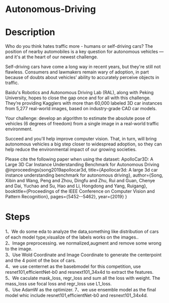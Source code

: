 # Autonomous-Driving

# Description

Who do you think hates traffic more - humans or self-driving cars? The position of nearby automobiles is a key question for autonomous vehicles ― and it's at the heart of our newest challenge.

Self-driving cars have come a long way in recent years, but they're still not flawless. Consumers and lawmakers remain wary of adoption, in part because of doubts about vehicles’ ability to accurately perceive objects in traffic.

Baidu's Robotics and Autonomous Driving Lab (RAL), along with Peking University, hopes to close the gap once and for all with this challenge. They’re providing Kagglers with more than 60,000 labeled 3D car instances from 5,277 real-world images, based on industry-grade CAD car models.

Your challenge: develop an algorithm to estimate the absolute pose of vehicles (6 degrees of freedom) from a single image in a real-world traffic environment.

Succeed and you'll help improve computer vision. That, in turn, will bring autonomous vehicles a big step closer to widespread adoption, so they can help reduce the environmental impact of our growing societies.

Please cite the following paper when using the dataset:
ApolloCar3D: A Large 3D Car Instance Understanding Benchmark for Autonomous Driving
@inproceedings{song2019apollocar3d,
title={Apollocar3d: A large 3d car instance understanding benchmark for autonomous driving},
author={Song, Xibin and Wang, Peng and Zhou, Dingfu and Zhu, Rui and Guan, Chenye and Dai, Yuchao and Su, Hao and Li, Hongdong and Yang, Ruigang},
booktitle={Proceedings of the IEEE Conference on Computer Vision and Pattern Recognition},
pages={5452--5462},
year={2019}
}
# Steps
1、We do some eda to analyze the data,something like distribution of cars of each model type,visualize of the labels works on the images.. <br>
2、Image preprocessing. we normalized,augment and remove some wrong to the image. <br>
3、Use Wold Coordinate and Image Coordinate to generate the centerpoint and the 4 point of the box of cars.<br>
4、we use centernet as the basebmodel for this competition, use resnet101,efficientNet-b0 and resnext101_34x4d to extract the features.<br>
5、We caculate mask_loss, regr_loss and sum all the loss with weight. The mass_loss use focal loss and regr_loss use L1_loss. <br>
6、Use AdamW as the optimizer.
7、we use ensemble model as the final model whic include resnet101,efficientNet-b0 and resnext101_34x4d.
